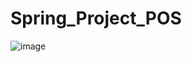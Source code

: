 # Spring_Project_POS


![image](https://github.com/KimJuHongg/Spring_Project_POS/assets/98217140/4a12ba64-d525-4992-bca3-30ac1de6a094)
